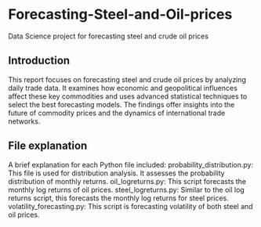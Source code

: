 # Forecasting-Steel-and-Oil-prices
Data Science project for forecasting steel and crude oil prices

## Introduction

This report focuses on forecasting steel and crude oil prices by analyzing daily trade data. It examines how economic and geopolitical influences affect these key commodities and uses advanced statistical techniques to select the best forecasting models. The findings offer insights into the future of commodity prices and the dynamics of international trade networks.

## File explanation
A brief explanation for each Python file included:
probability_distribution.py: This file is used for distribution analysis. It assesses the probability distribution of monthly returns.
oil_logreturns.py: This script forecasts the monthly log returns of oil prices.
steel_logreturns.py: Similar to the oil log returns script, this forecasts the monthly log returns for steel prices.
volatility_forecasting.py: This script is forecasting volatility of both steel and oil prices.
